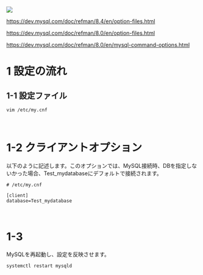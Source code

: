![]()


<img src="https://d1.awsstatic.com/asset-repository/products/amazon-rds/1024px-MySQL.ff87215b43fd7292af172e2a5d9b844217262571.png">

https://dev.mysql.com/doc/refman/8.4/en/option-files.html

https://dev.mysql.com/doc/refman/8.0/en/option-files.html

https://dev.mysql.com/doc/refman/8.0/en/mysql-command-options.html



# 1 設定の流れ
## 1-1 設定ファイル

```
vim /etc/my.cnf
```

<br>

# 1-2 クライアントオプション

以下のように記述します。このオプションでは、MySQL接続時、DBを指定しないかった場合、Test_mydatabaseにデフォルトで接続されます。

```
# /etc/my.cnf

[client]
database=Test_mydatabase
```

<br>

# 1-3

MySQLを再起動し、設定を反映させます。

```
systemctl restart mysqld
```
